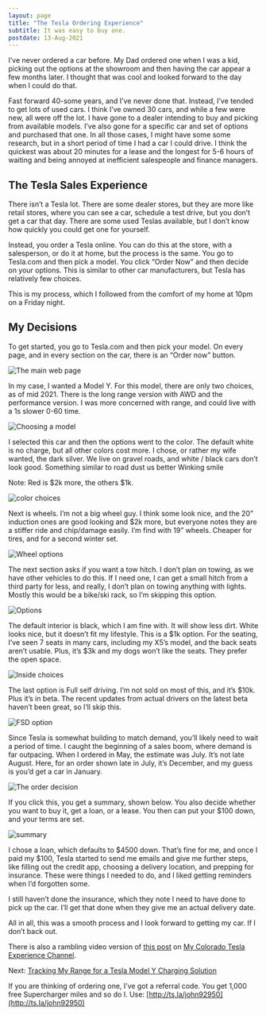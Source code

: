 ```yaml
---
layout: page
title: "The Tesla Ordering Experience"
subtitle: It was easy to buy one.
postdate: 13-Aug-2021
---
```


I’ve never ordered a car before. My Dad ordered one when I was a kid, picking out the options at the showroom and then having the car appear a few months later. I thought that was cool and looked forward to the day when I could do that.

Fast forward 40-some years, and I’ve never done that. Instead, I’ve tended to get lots of used cars. I think I’ve owned 30 cars, and while a few were new, all were off the lot. I have gone to a dealer intending to buy and picking from available models. I’ve also gone for a specific car and set of options and purchased that one. In all those cases, I might have some some research, but in a short period of time I had a car I could drive. I think the quickest was about 20 minutes for a lease and the longest for 5-6 hours of waiting and being annoyed at inefficient salespeople and finance managers.

## The Tesla Sales Experience

There isn’t a Tesla lot. There are some dealer stores, but they are more like retail stores, where you can see a car, schedule a test drive, but you don’t get a car that day. There are some used Teslas available, but I don’t know how quickly you could get one for yourself.

Instead, you order a Tesla online. You can do this at the store, with a salesperson, or do it at home, but the process is the same. You go to Tesla.com and then pick a model. You click “Order Now” and then decide on your options. This is similar to other car manufacturers, but Tesla has relatively few choices.

This is my process, which I followed from the comfort of my home at 10pm on a Friday night.

## My Decisions

To get started, you go to Tesla.com and then pick your model. On every page, and in every section on the car, there is an “Order now” button.

![The main web page](https://voiceofthedba.files.wordpress.com/2021/08/2021-07-30-17_18_26-model-y-_-tesla_thumb.png?w=533&h=445)

In my case, I wanted a Model Y. For this model, there are only two choices, as of mid 2021. There is the long range version with AWD and the performance version. I was more concerned with range, and could live with a 1s slower 0-60 time.

![Choosing a model](https://voiceofthedba.files.wordpress.com/2021/08/2021-07-30-17_18_39-design-your-model-y-_-tesla_thumb.png?w=237&h=343)

I selected this car and then the options went to the color. The default white is no charge, but all other colors cost more. I chose, or rather my wife wanted, the dark silver. We live on gravel roads, and white / black cars don’t look good. Something similar to road dust us better Winking smile

Note: Red is $2k more, the others $1k.

![color choices](https://voiceofthedba.files.wordpress.com/2021/08/2021-07-30-17_18_49-window_thumb.png?w=244&h=145)

Next is wheels. I’m not a big wheel guy. I think some look nice, and the 20” induction ones are good looking and $2k more, but everyone notes they are a stiffer ride and chip/damage easily. I’m find with 19” wheels. Cheaper for tires, and for a second winter set.

![Wheel options](https://voiceofthedba.files.wordpress.com/2021/08/2021-07-30-17_19_00-design-your-model-y-_-tesla_thumb.png?w=244&h=176)

The next section asks if you want a tow hitch. I don’t plan on towing, as we have other vehicles to do this. If I need one, I can get a small hitch from a third party for less, and really, I don’t plan on towing anything with lights. Mostly this would be a bike/ski rack, so I’m skipping this option.

![Options](https://voiceofthedba.files.wordpress.com/2021/08/2021-07-30-17_19_04-design-your-model-y-_-tesla_thumb.png?w=244&h=175)

The default interior is black, which I am fine with. It will show less dirt. White looks nice, but it doesn’t fit my lifestyle. This is a $1k option. For the seating, I’ve seen 7 seats in many cars, including my X5’s model, and the back seats aren’t usable. Plus, it’s $3k and my dogs won’t like the seats. They prefer the open space.

![Inside choices](https://voiceofthedba.files.wordpress.com/2021/08/2021-07-30-17_19_08-design-your-model-y-_-tesla_thumb.png?w=236&h=340)

The last option is Full self driving. I’m not sold on most of this, and it’s $10k. Plus it’s in beta. The recent updates from actual drivers on the latest beta haven’t been great, so I’ll skip this.

![FSD option](https://voiceofthedba.files.wordpress.com/2021/08/2021-07-30-17_19_14-design-your-model-y-_-tesla_thumb.png?w=244&h=241)

Since Tesla is somewhat building to match demand, you’ll likely need to wait a period of time. I caught the beginning of a sales boom, where demand is far outpacing. When I ordered in May, the estimate was July. It’s not late August. Here, for an order shown late in July, it’s December, and my guess is you’d get a car in January.

![The order decision](https://voiceofthedba.files.wordpress.com/2021/08/2021-07-30-17_19_19-design-your-model-y-_-tesla_thumb.png?w=383&h=309)

If you click this, you get a summary, shown below. You also decide whether you want to buy it, get a loan, or a lease. You then can put your $100 down, and your terms are set.

![summary](https://voiceofthedba.files.wordpress.com/2021/08/2021-07-30-17_19_26-design-your-model-y-_-tesla_thumb.png?w=278&h=547)

I chose a loan, which defaults to $4500 down. That’s fine for me, and once I paid my $100, Tesla started to send me emails and give me further steps, like filling out the credit app, choosing a delivery location, and prepping for insurance. These were things I needed to do, and I liked getting reminders when I’d forgotten some.

I still haven’t done the insurance, which they note I need to have done to pick up the car. I’ll get that done when they give me an actual delivery date.

All in all, this was a smooth process and I look forward to getting my car. If I don’t back out.

There is also a rambling video version of [this post](https://youtu.be/RVDVmIYjbR4) on [My Colorado Tesla Experience Channel](https://www.youtube.com/channel/UC4sRpzz05MCXqxUInjwQ_ew). 

Next: [Tracking My Range for a Tesla Model Y Charging Solution](/projects/tesla/trackrange/)

If you are thinking of ordering one, I’ve got a referral code. You get 1,000 free Supercharger miles and so do I. Use: [http://ts.la/john92950](http://ts.la/john92950)
